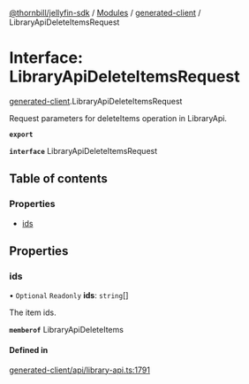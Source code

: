 [@thornbill/jellyfin-sdk](../README.md) / [Modules](../modules.md) / [generated-client](../modules/generated_client.md) / LibraryApiDeleteItemsRequest

# Interface: LibraryApiDeleteItemsRequest

[generated-client](../modules/generated_client.md).LibraryApiDeleteItemsRequest

Request parameters for deleteItems operation in LibraryApi.

**`export`**

**`interface`** LibraryApiDeleteItemsRequest

## Table of contents

### Properties

- [ids](generated_client.LibraryApiDeleteItemsRequest.md#ids)

## Properties

### ids

• `Optional` `Readonly` **ids**: `string`[]

The item ids.

**`memberof`** LibraryApiDeleteItems

#### Defined in

[generated-client/api/library-api.ts:1791](https://github.com/thornbill/jellyfin-sdk-typescript/blob/b5d0506/src/generated-client/api/library-api.ts#L1791)
